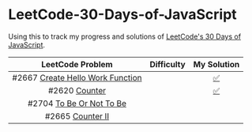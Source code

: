 # LeetCode-30-Days-of-JavaScript
Using this to track my progress and solutions of [LeetCode's 30 Days of JavaScript](https://leetcode.com/studyplan/30-days-of-javascript/).

<!--
Problem Template
#XXX [ProblemName](URL)

Badges:
![<Easy Badge>](https://img.shields.io/badge/-Easy-green)
![<Medium Badge>](https://img.shields.io/badge/-Medium-yellow)
![<Hard Badge>](https://img.shields.io/badge/-Hard-red)

Check Mark
[:white_check_mark:]()
 -->
| LeetCode Problem | Difficulty | My Solution |
| :---: | :---: | :---: |
| #2667 [Create Hello Work Function](https://leetcode.com/problems/create-hello-world-function) | ![<Easy Badge>](https://img.shields.io/badge/-Easy-green) | [:white_check_mark:](/create-hello-word-function.js) |
| #2620 [Counter](https://leetcode.com/problems/counter) | ![<Easy Badge>](https://img.shields.io/badge/-Easy-green) | [:white_check_mark:](/counter.js) |
| #2704 [To Be Or Not To Be](https://leetcode.com/problems/to-be-or-not-to-be) | ![<Easy Badge>](https://img.shields.io/badge/-Easy-green) |  |
| #2665 [Counter II](https://leetcode.com/problems/counter-ii) | ![<Easy Badge>](https://img.shields.io/badge/-Easy-green) |  |

